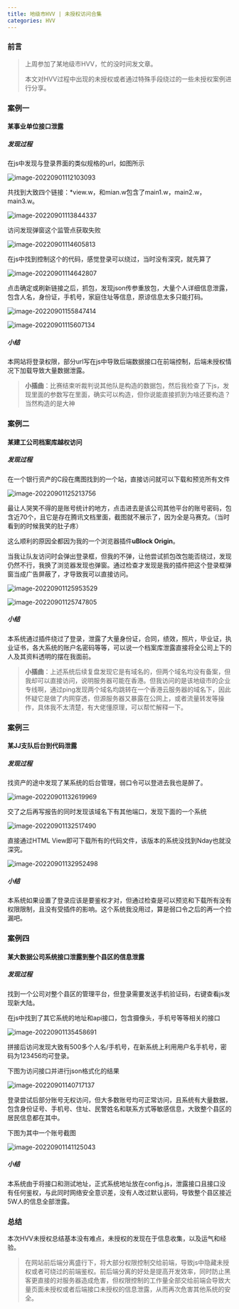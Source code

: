 ```yaml
---
title: 地级市HVV | 未授权访问合集
categories: HVV
---
```


### 前言

> 上周参加了某地级市HVV，忙的没时间发文章。
>
> 本文对HVV过程中出现的未授权或者通过特殊手段绕过的一些未授权案例进行分享。

<!--more-->

### 案例一

#### 某事业单位接口泄露

##### 发现过程

在js中发现与登录界面的类似规格的url，如图所示

![image-20220901112103093](https://i0.hdslb.com/bfs/album/3da4c7303492c0601e03a559e4f393c346d64661.png)

共找到大致四个链接：*view.w，和mian.w包含了main1.w，main2.w，main3.w。

![image-20220901113844337](https://i0.hdslb.com/bfs/album/d367ccfb4019e9c703a95646fa370fca185d27c3.png)

访问发现弹窗这个监管点获取失败

![image-20220901114605813](https://i0.hdslb.com/bfs/album/8df63ed7215f04f1c29fa3fd8a09cf15c858bbe2.png)

在js中找到控制这个的代码，感觉登录可以绕过，当时没有深究，就先算了

![image-20220901114642807](https://i0.hdslb.com/bfs/album/3b8328f3b00c9a1ed1811e7a5b9d5a021bf94287.png)

点击确定或刷新链接之后，抓包，发现json传参重放包，大量个人详细信息泄露，包含人名，身份证，手机号，家庭住址等信息，原谅信息太多只能打码。

![image-20220901155847414](https://i0.hdslb.com/bfs/album/d3709df6d037c58a50b6f828c0366975c8305a35.png)

![image-20220901115607134](https://i0.hdslb.com/bfs/album/13bed21abd6220fa367777842e473e39ce2eec5c.png)

##### 小结

本网站将登录权限，部分url写在js中导致后端数据接口在前端控制，后端未授权情况下加载导致大量数据泄露。

> **小插曲**：比赛结束听裁判说其他队是构造的数据包，然后我检查了下js，发现里面的参数写在里面，确实可以构造，但你说能直接抓到为啥还要构造？当然构造的是大神

### 案例二

#### 某建工公司档案库越权访问

##### 发现过程

在一个银行资产的C段在鹰图找到的一个站，直接访问就可以下载和预览所有文件

![image-20220901125213756](https://i0.hdslb.com/bfs/album/4d644eb20cef205d2ecc71e13ddc054cf4f5530a.png)

最让人哭笑不得的是账号统计的地方，点击进去是该公司其他平台的账号密码，包含近70个，且它是存在腾讯文档里面，截图就不展示了，因为全是马赛克。（当时看到的时候我笑的肚子疼）

这么顺利的原因全都因为我的一个浏览器插件**uBlock Origin**。

当我让队友访问时会弹出登录框，但我的不弹，让他尝试抓包改包能否绕过，发现仍然不行，我换了浏览器发现也弹窗。通过检查才发现是我的插件把这个登录框弹窗当成广告屏蔽了，才导致我可以直接访问。

![image-20220901125953529](https://i0.hdslb.com/bfs/album/b91ca1abd7324406e7a5b0a8d74108c6e67fd91f.png)

![image-20220901125747805](https://i0.hdslb.com/bfs/album/894d2ae8836f3b8461d81dfcc50ef05a4216a373.png)

##### 小结

本系统通过插件绕过了登录，泄露了大量身份证，合同，绩效，照片，毕业证，执业证书，各大系统的账户名密码等等，可以说一个档案库泄露直接将全公司上下的人及其资料透明的摆在我面前。

> **小插曲**：上述系统后续复盘发现它是有域名的，但两个域名均没有备案，但我却可以直接访问，说明服务器可能在香港。但我访问的是该地级市的企业专线啊，通过ping发现两个域名均跳转在一个香港云服务器的域名下，因此怀疑它是做了内网穿透，但源服务器又暴露在公网上，或者流量转发等操作，具体我不太清楚，有大佬懂原理，可以帮忙解释一下。

### 案例三

#### 某JJ支队后台到代码泄露

##### 发现过程

找资产的途中发现了某系统的后台管理，弱口令可以登进去我也是醉了。

![image-20220901132619969](https://i0.hdslb.com/bfs/album/d1ce63175f89a4104abb596dee0ccc73a54b73df.png)

交了之后再写报告的同时发现该域名下有其他端口，发现下面的一个系统

![image-20220901132517490](https://i0.hdslb.com/bfs/album/c360a79429dff2342be29f22ed5dce341982ed0f.png)

直接通过HTML View即可下载所有的代码文件，该版本的系统没找到Nday也就没深究。

![image-20220901132952498](https://i0.hdslb.com/bfs/album/ec55a1feed2407b04ed69de4be582ccd7ae7c993.png)

##### 小结

本系统如果设置了登录应该是要鉴权才对，但通过检查是可以预览和下载所有没有权限限制，且没有受插件的影响。这个系统我没用过，算是弱口令之后的再一个捡漏吧。

### 案例四

#### 某大数据公司系统接口泄露到整个县区的信息泄露

##### 发现过程

找到一个公司对整个县区的管理平台，但登录需要发送手机验证码，右键查看js发现新大陆。

在js中找到了其它系统的地址和api接口，包含摄像头，手机号等等相关的接口

![image-20220901135458691](https://i0.hdslb.com/bfs/album/702143f849d97af61a0b0905dc97604d089cce25.png)

拼接后访问发现大致有500多个人名/手机号，在新系统上利用用户名手机号，密码为123456均可登录。

下图为访问接口并进行json格式化的结果

![image-20220901140717137](https://i0.hdslb.com/bfs/album/9b22b546c2f74a31873260ebd5248f29c7197d66.png)

登录尝试后部分账号无权访问，但大多数账号均可正常访问，且系统有大量数据，包含身份证号、手机号、住址、民警姓名和联系方式等敏感信息，大致整个县区的居民信息都在其中。

下图为其中一个账号截图

![image-20220901141125043](https://i0.hdslb.com/bfs/album/b2909b8083fdf96a10c99f2ce83734ac892900b9.png)

##### 小结

本系统由于将接口和测试地址，正式系统地址放在config.js，泄露接口且接口没有任何鉴权，与此同时网络安全意识差，没有人改过默认密码，导致整个县区接近5W人的信息全部泄露。

### 总结

本次HVV未授权总结基本没有难点，未授权的发现在于信息收集，以及运气和经验。

> 在网站前后端分离盛行下，将大部分权限控制交给前端，导致js中隐藏未授权或者可绕过的前端鉴权。前后端分离的好处是提高开发效率，同时防止黑客更直接的对服务器造成危害，但权限控制的工作量全部交给前端会导致大量页面未授权或者后端接口未授权的信息泄露，从而再次危害其他系统的安全。